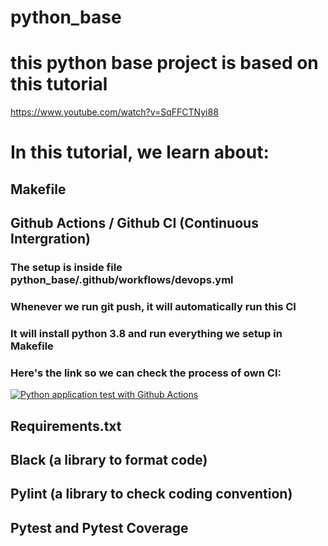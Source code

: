 # python_base

# this python base project is based on this tutorial
https://www.youtube.com/watch?v=SqFFCTNyi88

# In this tutorial, we learn about:
## Makefile
## Github Actions / Github CI (Continuous Intergration)
### The setup is inside file python_base/.github/workflows/devops.yml
### Whenever we run git push, it will automatically run this CI
### It will install python 3.8 and run everything we setup in Makefile

### Here's the link so we can check the process of own CI:
[![Python application test with Github Actions](https://github.com/congson95dev/python_base/actions/workflows/devops.yml/badge.svg)](https://github.com/congson95dev/python_base/actions/workflows/devops.yml)

## Requirements.txt
## Black (a library to format code)
## Pylint (a library to check coding convention)
## Pytest and Pytest Coverage